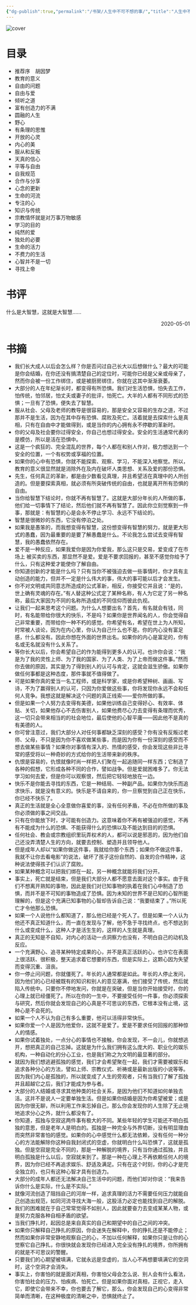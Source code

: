 ```yaml
---
{"dg-publish":true,"permalink":"/书架/人生中不可不想的事/","title":"人生中不可不想的事","created":"2025-10-10 12:24","updated":"2025-10-10 12:52"}
---
```



![cover](https://s2.loli.net/2025/10/10/ca5VF7WYmAb8zjU.png)

# 目录

  - 推荐序　胡因梦
  - 教育的意义
  - 自由的问题
  - 自由与爱
  - 倾听之道
  - 富有创造力的不满
  - 圆融的人生
  - 野心
  - 有条理的思惟
  - 开放的心灵
  - 内心的美
  - 服从和反叛
  - 天真的信心
  - 平等与自由
  - 自我规范
  - 合作与分享
  - 心念的更新
  - 生命的河流
  - 专注的心
  - 知识与传统
  - 宗教情怀就是对万事万物敏感
  - 学习的目的
  - 纯然的爱
  - 独处的必要
  - 生命的活力
  - 不费力的生活
  - 心智并不是一切
  - 寻找上帝

# 书评

什么是大智慧，这就是大智慧……

<p align="right">2020-05-01</p>

# 书摘

- 我们长大成人以后会怎么样？你是否问过自己长大以后想做什么？最大的可能是你会结婚，在你还没有搞清楚自己的定位时，可能你已经是父亲或母亲了，然而你会被一份工作绑住，或是被厨房绑住，你就在这其中渐渐衰萎。
- 大部分的人在年纪渐长时，都变得有所恐惧。我们对生活恐惧，怕失去工作，怕传统，怕邻居，怕丈夫或妻子的批评，怕死亡。大半的人都有不同形式的恐惧；一旦有了恐惧，便失去了智慧。
- 服从社会、父母及老师的教导是很容易的，那是安全又容易的生存之道，不过那并不是生活，因为在其中存有恐惧、腐败及死亡。活着就是去探索什么是真相，只有在自由中才能做得到，或是当你的内心拥有永不停歇的革新时。
- 你的父母及社会要你过得安全，你自己也想过得安全。安全的生活通常代表的是模仿，所以是活在恐惧中。
- 这是一个疯狂的、完全混乱的世界，每个人都在和别人作对，极力想达到一个安全的位置，一个有权势或享福的位置。
- 如果你的心中有恐惧，你就不能探索、观察、学习，不能深入地察觉。所以，教育的意义很显然就是消除外在及内在破坏人类思想、关系及爱的那份恐惧。
- 先生，任何真正的革新，都是由少数看见真理，并且希望活在真理中的人所创造的。但是要探索真相，就必须有所突破传统的自由，也就是离开所有恐惧的自由。
- 当你给智慧下结论时，你就不再有智慧了。这就是大部分年长的人所做的事，他们给一切事情下了结论，然后他们就不再有智慧了。因此你立刻觉察到一件事，那就是：有智慧的心是会永不停止学习、永远不下结论的。
- 智慧是很微妙的东西，它没有停泊之处。
- 如果我是愚笨的，而我想变得有智慧，这份想变得有智慧的努力，就是更大形式的愚蠢，因为最重要的是要了解愚蠢是什么。不论我怎么尝试去变得有智慧，我的愚蠢依然存在。
- 爱不是一种反应，如果我爱你是因为你爱我，那么这只是交易，爱变成了在市场上 被买卖的东西，那显然不是爱。爱是不要求回报的，甚至不感觉你给予了什么，只有这种爱才能使你了解自由。
- 你知道创新的才能是什么吗？只有当你不被强迫去做一些事情时，你才具有主动创造的能力，但并不一定是什么伟大的事，伟大的事可能以后才会发生。
- 你不对文明或共同意志所造成的公式革新，相反，你接受它并且说：“是的，世上确有灵魂的存在。”有人替这种公式定了某种名称，有人为它定了另一种名称，最后大家因为不同的名称所造成的不同信仰而彼此仇视。
- 让我们一起来思考这个问题。为什么人想要出名？首先，有名就会有钱，同时，有名能带给你很大的快乐，不是吗？如果你是世界闻名的人，你会觉得自己非常重要，而带给你一种不朽的感觉。你希望有名，希望在世上为人所知，时常被人谈论，因为在内心里，你认为自己什么也不是。你的内心没有富足感，什么都没有。因此你想在外面的世界出名。如果你的内心是富足的，你有名或无名就没有什么关系了。
- 等你长大以后，你会希望自己的作为能得到更多人的认可。也许你会说：“我是为了我的灵性上师、为了我的国家、为了人类、为了上帝而做这件事。”然而你去做的原因，其实是为了得到别人的认可与肯定，这就会滋生骄傲。如果你做任何事都是这种态度，那件事就不值得做了。
- 可是如果你真的爱当一名工程师，或是科学家，或是你希望种树、画画、写诗，不为了赢得别人的认可，只因为你爱做这些事，你将发现你永远不会和任何人竞争。我想这就是解决这个问题的真正线索――爱你所做的事。
- 但是如果一个人努力去变得有美德，如果他训练自己变得好心、有效率、体贴、关切，如果他存心不去伤害别人，如果他费尽心力去变得有条理而优秀，这一切只会带来相当的的社会地位，最后使他的心智平庸――因此他不是真的有美德的人。
- 你可曾注意过，我们大部分人对任何事都缺乏深刻的感受？你有没有反叛过老师、父母，不只是因为你不喜欢做某些事，而是因为你有一份深刻的感受而不想去做某些事情？如果你对事情有深入的、热情的感受，你会发现这些非比寻常的感受将以一种奇妙的方式给你的生活带来新的秩序。
- 仇恨是容易的，仇恨就像时尚一样把人们聚在一起追随同一样东西；它制造了各种的假想，它形成各种不同的合作，譬如战争。但是爱就困难多了。你无法学习如何去爱，但是你可以观察恨，然后把它轻轻地放在一边。
- 快乐不是你能去寻找的东西，它是一种结局、一种副产品。如果你为快乐而追求快乐，就是没有意义的。快乐是不请自来的，你一旦察觉到自己正在快乐，你已经不快乐了。
- 真正的生活就是全心全意做你喜爱的事，没有任何矛盾，不必在你所做的事及你必须做的事之间交战。
- 只有在你能放下时，才可能有创造力。这意味着你不再有被强迫的感觉，不再有不能成为什么的恐惧、不能获得什么的恐惧以及不能达到目的的恐惧。
- 任何社会、教会或宗教组织里玩弄权术的人，都可以说是邪恶的，因为他们自己还没弄清楚人生的方向，就要去控制、塑造并且领导他人。
- 但是成年人却以“如果你做这件事，我就给你那个东西；如果你不做这件事，我就不让你去看电影”的说法，破坏了孩子这份自然的、自发的合作精神，这种说法使得孩子们认识了腐败。
- 如果某种概念可以把我们绑在一起，另一种概念就能将我们分开。
- 事实上，死亡就是结束，但是我们大部分人都不愿意去面对这个事实。由于我们不想离开熟知的事物，因此是我们对已知事物的执着在我们心中制造了恐惧，而并不是不可知的事物造成了恐惧。因为未知的世界不是已知的心智所能理解的，但是这个充满已知事物的心智却告诉自己说：“我要结束了 。”所以死亡才令他那么恐惧。
- 如果一个人说他什么都知道了，那么他已经是个死人了。但是如果一个人认为他还不真正知道什么，而一直在发现与了解，他不急于寻找终点，也不想达到什么或变成什么，这种人才是活生生的，这样的人生就是真理。
- 真正的无知是不自知，对内心的活动一点洞察力也没有，不明白自己的动机及反应。
- 一个充满野心、追寻某种特定成果的心，并不是真正活跃的心，也许它在表面上很活跃、很积极，整天追求着它想要的东西，但是实际上，这颗心因为失望而变得沉重、沮丧。
- 你一停止问问题，你就僵死了。年长的人通常都是如此。年长的人停止发问，因为他们的心已经被既有的知识和别人的意见塞满，他们接受了传统，然后就陷入传统中。只要你不停地发问，你就是在突破，但是当你开始接受时，你的心理上就已经僵死了。所以在你的一生中，不要接受任何一件事，你必须探索与研究，然后你就会发现自己的心真是不可思议的东西，它根本没有止境，这种心是不会死的。
- 如果一个人不认为自己有多么重要，他可以活得非常快乐。
- 如果你爱一个人是因为他爱你，这就不是爱了。爱是不要求任何回报的那种惊人的情感。
- 如果你试着独处，一点分心的事情也不接触，你会发现，不一会儿，你就想逃开，想把真正的自己忘掉。这就是为什么我们拥有这么庞大的、职业化的娱乐机构，一种自动化的分心工业，也是我们称之为文明的最显著的部分。
- 就因为我们想逃避孤独的感觉，我们才会希望聚在一起，我们才需要被娱乐和追求各种分心的方法，譬如上师、宗教仪式、祈祷或是最新出版的小说等等。因为我们内心是孤独的，所以就变成了人生的旁观者，只有当我们了解了孤独并且超越它之后，我们才能成为参与者。
- 大部分的人结婚或寻求其他种类的社会关系，是因为他们不知道如何单独去活。这并不是说人一定要单独生活。但是如果你结婚是因为你希望被爱；或是因为你很无聊，所以利用工作来忘掉自己，那么你会发现你的人生除了无止境地追求分心之外，就什么都没有了。
- 你知道，孤独与空寂这两件事有极大的不同。某些年轻的学生可能还不明白孤独的意思，但是老年人是明白的。孤独是一种完全与外界切断，没有明显理由而突然非常害怕的感觉。如果你的心中感觉什么都无法依赖，没有任何一种分心的方法能解除你这种自我封闭式的空虚，你就明白什么叫恐惧了，这就是孤独。但是空寂是完全不同的，那是一种解脱的境界，只有当你通过孤独，并且明白孤独是什么以后，空寂就来到了。那是一种在心理上不再依赖任何人的境界，因为你已经不再追求娱乐、舒适及满足。只有在这个时刻，你的心才是完全独立的，也只有这种心智才具有创造力。
- 大部分的成年人都还无法解决自己生活中的问题，而他们却对你说：“我来告诉你什么是实际，什么是不实际。”
- 就像河流创造了阻挡自己的河岸一样，追求真理的活力不需要任何压力就能自己创造出规范，如同河流寻找大海一般，这股活力必定也能找到自己的解脱。
- 我们的困难就在于自己常常觉得不如别人，因此就要奋力去变成某某人物，或是努力克服各种自相矛盾的欲望。
- 当我们挣扎时，起因总是来自真实的自己和期望中的自己之间的冲突。
- 如果你只解释自己挣扎的原因，你会迷失在解释中，你的挣扎还是不能停止；然而如果你非常安静地观察自己的心，不加以任何解释，如果你只是让你的心觉察它自己挣扎，你很快就会发现你已经进入完全没有挣扎的境界，你所拥有的就是不可思议的警醒。
- 只要我们的心期望被填满，它就永远是空虚的，当人心不再想要填满它的空洞时，这个空洞才会消失。
- 事实上，你害怕的就是面对真相，你害怕父母会怎么说、别人会有什么看法，你害怕社会的压力、怕疾病、怕死亡。但是如果你面对真相，正视它，走入它，即使它会带来不幸，你也要去了解它，那么，你会发现自己的心变得非常简单而清晰，在这种极度的清晰之中，恐惧就终止了。
